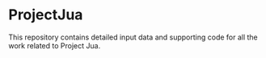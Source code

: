 # ProjectJua
This repository contains detailed input data and supporting code for all the work related to Project Jua.

